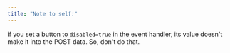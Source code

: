 ```yaml
---
title: "Note to self:"
---
```



<p>if you set a button to <code>disabled=true</code> in the event handler, its value doesn't make it into the POST data. So, don't do that.</p>